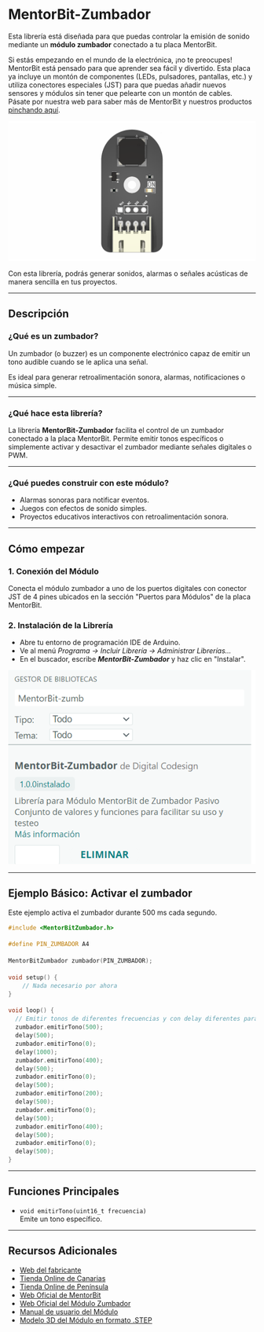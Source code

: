# MentorBit-Zumbador

Esta librería está diseñada para que puedas controlar la emisión de sonido mediante un **módulo zumbador** conectado a tu placa MentorBit.

Si estás empezando en el mundo de la electrónica, ¡no te preocupes! MentorBit está pensado para que aprender sea fácil y divertido. Esta placa ya incluye un montón de componentes (LEDs, pulsadores, pantallas, etc.) y utiliza conectores especiales (JST) para que puedas añadir nuevos sensores y módulos sin tener que pelearte con un montón de cables. Pásate por nuestra web para saber más de MentorBit y nuestros productos [pinchando aquí](https://digitalcodesign.com/).

![Render del Módulo MentorBit Zumbador.](https://github.com/DigitalCodesign/MentorBit-Zumbador/blob/main/assets/Buzzer_Module.png)

Con esta librería, podrás generar sonidos, alarmas o señales acústicas de manera sencilla en tus proyectos.

---

## Descripción

### ¿Qué es un zumbador?

Un zumbador (o buzzer) es un componente electrónico capaz de emitir un tono audible cuando se le aplica una señal.

Es ideal para generar retroalimentación sonora, alarmas, notificaciones o música simple.

---

### ¿Qué hace esta librería?

La librería **MentorBit-Zumbador** facilita el control de un zumbador conectado a la placa MentorBit. Permite emitir tonos específicos o simplemente activar y desactivar el zumbador mediante señales digitales o PWM.

---

### ¿Qué puedes construir con este módulo?

- Alarmas sonoras para notificar eventos.
- Juegos con efectos de sonido simples.
- Proyectos educativos interactivos con retroalimentación sonora.

---

## Cómo empezar

### 1. **Conexión del Módulo**

Conecta el módulo zumbador a uno de los puertos digitales con conector JST de 4 pines ubicados en la sección "Puertos para Módulos" de la placa MentorBit.

### 2. **Instalación de la Librería**

- Abre tu entorno de programación IDE de Arduino.
- Ve al menú *Programa -> Incluir Librería -> Administrar Librerías...*
- En el buscador, escribe ***MentorBit-Zumbador*** y haz clic en "Instalar".

![Ejemplo de búsqueda en el gestor de librerías del IDE de Arduino.](https://github.com/DigitalCodesign/MentorBit-Zumbador/blob/main/assets/library_instalation_example.png)

---

## Ejemplo Básico: Activar el zumbador

Este ejemplo activa el zumbador durante 500 ms cada segundo.

```cpp
#include <MentorBitZumbador.h>

#define PIN_ZUMBADOR A4

MentorBitZumbador zumbador(PIN_ZUMBADOR);

void setup() {
    // Nada necesario por ahora
}

void loop() {
  // Emitir tonos de diferentes frecuencias y con delay diferentes para hacer una melodia
  zumbador.emitirTono(500);
  delay(500);
  zumbador.emitirTono(0);
  delay(1000);
  zumbador.emitirTono(400);
  delay(500);
  zumbador.emitirTono(0);
  delay(500);
  zumbador.emitirTono(200);
  delay(500);
  zumbador.emitirTono(0);
  delay(500);
  zumbador.emitirTono(400);
  delay(500);
  zumbador.emitirTono(0);
  delay(500);
}

```

---

## Funciones Principales

- `void emitirTono(uint16_t frecuencia)`  
  Emite un tono específico.

---

## Recursos Adicionales

- [Web del fabricante](https://digitalcodesign.com/)
- [Tienda Online de Canarias](https://canarias.digitalcodesign.com/shop)
- [Tienda Online de Península](https://digitalcodesign.com/shop)
- [Web Oficial de MentorBit](https://digitalcodesign.com/mentorbit)
- [Web Oficial del Módulo Zumbador](https://digitalcodesign.com/shop/00038782-mentorbit-modulo-de-zumbador-pasivo-8109?search=zumbador&order=create_date+desc#attr=)
- [Manual de usuario del Módulo](https://drive.google.com/file/d/18sUkUQClbDT2SBkD8kJlMwSskUoMifrE/view?usp=drive_link)
- [Modelo 3D del Módulo en formato .STEP](https://drive.google.com/file/d/12CYyLkPSA0QM2U7H-pLxTs66EK5YwYwW/view?usp=drive_link)

